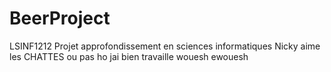 # BeerProject
LSINF1212 Projet approfondissement en sciences informatiques 
Nicky aime les CHATTES ou pas 
ho jai bien travaille wouesh ewouesh
